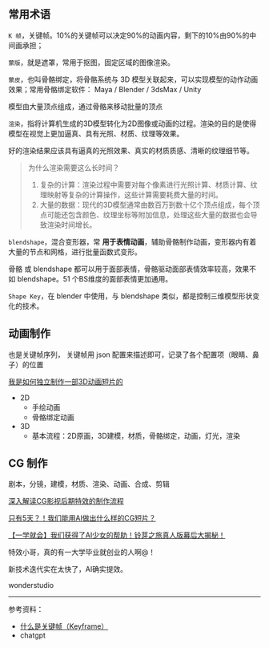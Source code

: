 
## 常用术语

`K 帧`，关键帧。10%的关键帧可以决定90%的动画内容，剩下的10%由90%的中间画承担；

`蒙版`，就是遮罩，常用于抠图，固定区域的图像渲染。

`蒙皮`，也叫骨骼绑定，将骨骼系统与 3D 模型关联起来，可以实现模型的动作动画效果；常用骨骼绑定软件： Maya / Blender / 3dsMax / Unity

模型由大量顶点组成，通过骨骼来移动批量的顶点


`渲染`，指将计算机生成的3D模型转化为2D图像或动画的过程。渲染的目的是使得模型在视觉上更加逼真、具有光照、材质、纹理等效果。

好的渲染结果应该具有逼真的光照效果、真实的材质质感、清晰的纹理细节等。

>为什么渲染需要这么长时间？
>1. 复杂的计算：渲染过程中需要对每个像素进行光照计算、材质计算、纹理映射等复杂的计算操作，这些计算需要耗费大量的时间。
>2. 大量的数据：现代的3D模型通常由数百万到数十亿个顶点组成，每个顶点可能还包含颜色、纹理坐标等附加信息，处理这些大量的数据也会导致渲染时间增长。


`blendshape`，混合变形器，常 **用于表情动画**，辅助骨骼制作动画，变形器内有着大量的节点和网格，进行批量函数式变形。

骨骼 或 blendshape 都可以用于面部表情，骨骼驱动面部表情效率较高，效果不如 blendshape。51 个BS维度的面部表情更加通用。

`Shape Key`，在 blender 中使用，与 blendshape 类似，都是控制三维模型形状变化的技术。



## 动画制作

也是关键帧序列，
关键帧用 json 配置来描述即可，记录了各个配置项（眼睛、鼻子）的位置


[我是如何独立制作一部3D动画短片的](https://www.bilibili.com/video/BV1Lp4y1X7dy/)

- 2D
  - 手绘动画
  - 骨骼绑定动画
- 3D
  - 基本流程：2D原画，3D建模，材质，骨骼绑定，动画，灯光，渲染


## CG 制作

剧本，分镜，建模，材质、渲染、动画、合成、剪辑


[深入解读CG影视后期特效的制作流程](https://zhuanlan.zhihu.com/p/437104042)

[只有5天？！我们能用AI做出什么样的CG短片？](https://www.bilibili.com/video/BV1pP411r7HY/)

[【一学就会】我们获得了AI少女的帮助！铃芽之旅真人版幕后大揭秘！](https://www.bilibili.com/video/BV1Tg4y1G7wX/)

特效小哥，真的有一大学毕业就创业的人啊@！

新技术迭代实在太快了，AI确实提效。

wonderstudio

------------

参考资料：
- [什么是关键帧（Keyframe）](https://zhuanlan.zhihu.com/p/359621409)
- chatgpt